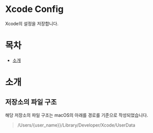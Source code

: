 # Xcode Config
Xcode의 설정을 저장합니다.

# 목차
- [소개](#소개)

# 소개
## 저장소의 파일 구조
해당 저장소의 파일 구조는 macOS의 아래를 경로를 기준으로 작성되었습니다.
> /Users/{user_name}}/Library/Developer/Xcode/UserData